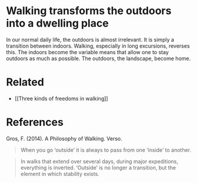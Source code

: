 # Walking transforms the outdoors into a dwelling place

In our normal daily life, the outdoors is almost irrelevant. It is simply a transition between indoors. Walking, especially in long excursions, reverses this. The indoors become the variable means that allow one to stay outdoors as much as possible. The outdoors, the landscape, become home.

# Related

- [[Three kinds of freedoms in walking]]

# References

Gros, F. (2014). A Philosophy of Walking. Verso.

> When you go ‘outside’ it is always to pass from one ‘inside’ to another.

> In walks that extend over several days, during major expeditions, everything is inverted. ‘Outside’ is no longer a transition, but the element in which stability exists.

